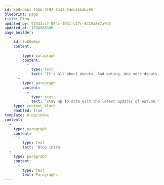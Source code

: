 ```yaml
---
id: fb8ebbbf-f56b-4f92-8442-34eb16bdbe05
blueprint: page
title: Blog
updated_by: 93413ac7-064c-4031-b17c-8319a887a7d3
updated_at: 1698966896
page_builder:
  -
    id: lo80m8ov
    content:
      -
        type: paragraph
        content:
          -
            type: text
            text: "It's all about donuts. And eating. And more donuts. And... oh wait, where were we? That's right... all about donuts. There's just so much happening in the donut world - did you know you can even get filled donuts now? You'd definitely know that if you'd been here earlier."
      -
        type: paragraph
        content:
          -
            type: text
            text: 'Stay up to date with the latest updates of eat.me.'
    type: content_block
    enabled: true
template: blog/index
content:
  -
    type: paragraph
    content:
      -
        type: text
        text: 'Blog intro'
  -
    type: paragraph
    content:
      -
        type: text
        text: Paragraphs
---
```

